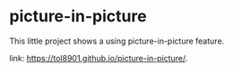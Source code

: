 # picture-in-picture

This little project shows a using picture-in-picture feature.

link: https://tol8901.github.io/picture-in-picture/.
